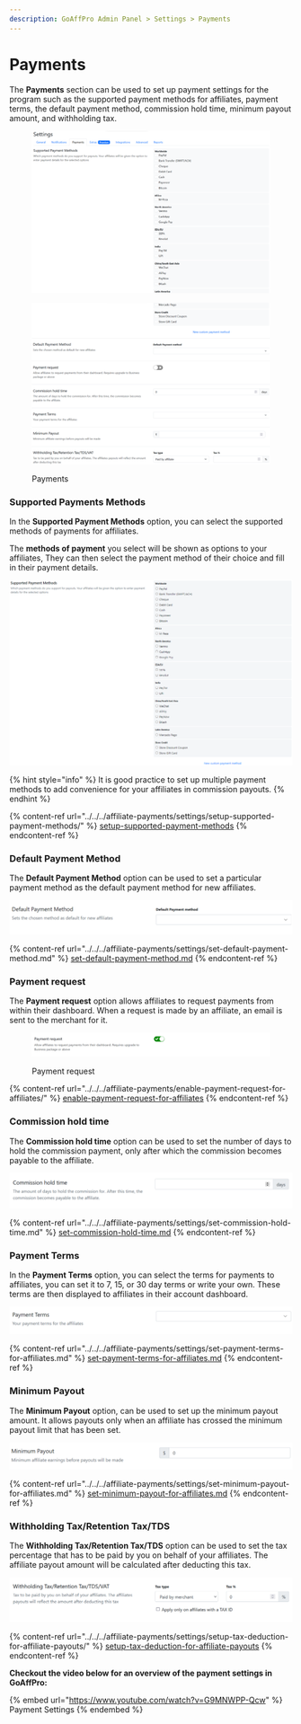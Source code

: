```yaml
---
description: GoAffPro Admin Panel > Settings > Payments
---
```


# Payments

The **Payments** section can be used to set up payment settings for the program such as the supported payment methods for affiliates, payment terms, the default payment method, commission hold time, minimum payout amount, and withholding tax.&#x20;

<figure><img src="../../../.gitbook/assets/image (3295).png" alt=""><figcaption></figcaption></figure>

<figure><img src="../../../.gitbook/assets/image (3296).png" alt=""><figcaption><p>Payments</p></figcaption></figure>

### Supported Payments Methods

In the **Supported Payment Methods** option, you can select the supported methods of payments for affiliates.

The **methods of payment** you select will be shown as options to your affiliates, They can then select the payment method of their choice and fill in their payment details.&#x20;

![Supported Payment Method](<../../../.gitbook/assets/image (1717).png>)

{% hint style="info" %}
It is good practice to set up multiple payment methods to add convenience for your affiliates in commission payouts.
{% endhint %}

{% content-ref url="../../../affiliate-payments/settings/setup-supported-payment-methods/" %}
[setup-supported-payment-methods](../../../affiliate-payments/settings/setup-supported-payment-methods/)
{% endcontent-ref %}

### Default Payment Method

The **Default Payment Method** option can be used to set a particular payment method as the default payment method for new affiliates.

![Default Payment Method](<../../../.gitbook/assets/Annotation 2019-09-03 232049.png>)

{% content-ref url="../../../affiliate-payments/settings/set-default-payment-method.md" %}
[set-default-payment-method.md](../../../affiliate-payments/settings/set-default-payment-method.md)
{% endcontent-ref %}

### Payment request

The **Payment request** option allows affiliates to request payments from within their dashboard. When a request is made by an affiliate, an email is sent to the merchant for it.

<figure><img src="../../../.gitbook/assets/image (3297).png" alt=""><figcaption><p>Payment request</p></figcaption></figure>

{% content-ref url="../../../affiliate-payments/enable-payment-request-for-affiliates/" %}
[enable-payment-request-for-affiliates](../../../affiliate-payments/enable-payment-request-for-affiliates/)
{% endcontent-ref %}

### Commission hold time

The **Commission hold time** option can be used to set the number of days to hold the commission payment, only after which the commission becomes payable to the affiliate.

![Commission hold time](<../../../.gitbook/assets/image (1205).png>)

{% content-ref url="../../../affiliate-payments/settings/set-commission-hold-time.md" %}
[set-commission-hold-time.md](../../../affiliate-payments/settings/set-commission-hold-time.md)
{% endcontent-ref %}

### Payment Terms

In the **Payment Terms** option, you can select the terms for payments to affiliates, you can set it to 7, 15, or 30 day terms or write your own. These terms are then displayed to affiliates in their account dashboard.

![Payment Terms](<../../../.gitbook/assets/Annotation 2019-09-03 232215.png>)

{% content-ref url="../../../affiliate-payments/settings/set-payment-terms-for-affiliates.md" %}
[set-payment-terms-for-affiliates.md](../../../affiliate-payments/settings/set-payment-terms-for-affiliates.md)
{% endcontent-ref %}

### Minimum Payout

The **Minimum Payout** option, can be used to set up the minimum payout amount. It allows payouts only when an affiliate has crossed the minimum payout limit that has been set.

![Minimum Payout](<../../../.gitbook/assets/Annotation 2019-09-06 015547.png>)

{% content-ref url="../../../affiliate-payments/settings/set-minimum-payout-for-affiliates.md" %}
[set-minimum-payout-for-affiliates.md](../../../affiliate-payments/settings/set-minimum-payout-for-affiliates.md)
{% endcontent-ref %}

### **Withholding Tax/Retention Tax/TDS**

The **Withholding Tax/Retention Tax/TDS** option can be used to set the tax percentage that has to be paid by you on behalf of your affiliates. The affiliate payout amount will be calculated after deducting this tax.

![Withholding Tax/Retention Tax/TDS](<../../../.gitbook/assets/image (2287).png>)

{% content-ref url="../../../affiliate-payments/settings/setup-tax-deduction-for-affiliate-payouts/" %}
[setup-tax-deduction-for-affiliate-payouts](../../../affiliate-payments/settings/setup-tax-deduction-for-affiliate-payouts/)
{% endcontent-ref %}

**Checkout the video below for an overview of the payment settings in GoAffPro:**

{% embed url="https://www.youtube.com/watch?v=G9MNWPP-Qcw" %}
Payment Settings
{% endembed %}
